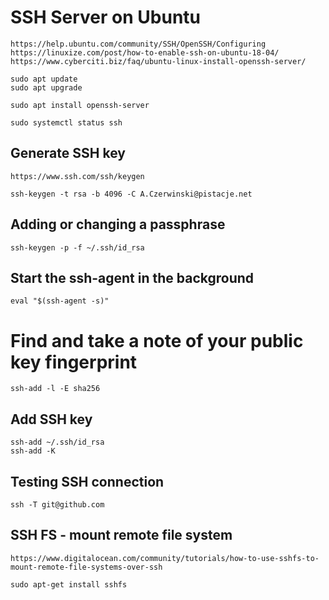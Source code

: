 # SSH Server on Ubuntu
    https://help.ubuntu.com/community/SSH/OpenSSH/Configuring
    https://linuxize.com/post/how-to-enable-ssh-on-ubuntu-18-04/
    https://www.cyberciti.biz/faq/ubuntu-linux-install-openssh-server/

    sudo apt update
    sudo apt upgrade

    sudo apt install openssh-server

    sudo systemctl status ssh

## Generate SSH key
    https://www.ssh.com/ssh/keygen

    ssh-keygen -t rsa -b 4096 -C A.Czerwinski@pistacje.net

## Adding or changing a passphrase
    ssh-keygen -p -f ~/.ssh/id_rsa

## Start the ssh-agent in the background
    eval "$(ssh-agent -s)"

# Find and take a note of your public key fingerprint
    ssh-add -l -E sha256

## Add SSH key
    ssh-add ~/.ssh/id_rsa
    ssh-add -K

## Testing SSH connection
    ssh -T git@github.com

## SSH FS - mount remote file system
    https://www.digitalocean.com/community/tutorials/how-to-use-sshfs-to-mount-remote-file-systems-over-ssh

    sudo apt-get install sshfs
